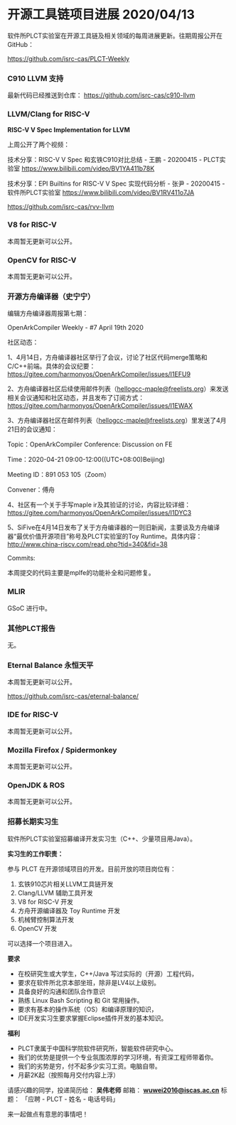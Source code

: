 # 开源工具链项目进展 2020/04/13

软件所PLCT实验室在开源工具链及相关领域的每周进展更新。往期周报公开在GitHub：

https://github.com/isrc-cas/PLCT-Weekly

### C910 LLVM 支持

最新代码已经推送到仓库：
https://github.com/isrc-cas/c910-llvm

### LLVM/Clang for RISC-V

**RISC-V V Spec Implementation for LLVM**

上周公开了两个视频：

技术分享：RISC-V V Spec 和玄铁C910对比总结 - 王鹏 - 20200415 - PLCT实验室
https://www.bilibili.com/video/BV1YA411b78K

技术分享：EPI Builtins for RISC-V V Spec 实现代码分析 - 张尹 - 20200415 - 软件所PLCT实验室
https://www.bilibili.com/video/BV1RV411o7JA


https://github.com/isrc-cas/rvv-llvm

### V8 for RISC-V

本周暂无更新可以公开。

### OpenCV for RISC-V

本周暂无更新可以公开。

### 开源方舟编译器（史宁宁）

编辑方舟编译器周报第七期：

OpenArkCompiler Weekly - #7 April 19th 2020

社区动态：

1、4月14日，方舟编译器社区举行了会议，讨论了社区代码merge策略和C/C++前端。具体的会议纪要：https://gitee.com/harmonyos/OpenArkCompiler/issues/I1EFU9

2、方舟编译器社区后续使用邮件列表（hellogcc-maple@freelists.org）来发送相关会议通知和社区动态，并且发布了订阅方式：https://gitee.com/harmonyos/OpenArkCompiler/issues/I1EWAX

3、方舟编译器社区在邮件列表（hellogcc-maple@freelists.org）里发送了4月21日的会议通知：

Topic：OpenArkCompiler Conference: Discussion on FE

Time：2020-04-21 09:00-12:00((UTC+08:00)Beijing)

Meeting ID：891 053 105（Zoom）

Convener：傅舟

4、社区有一个关于手写maple ir及其验证的讨论，内容比较详细：https://gitee.com/harmonyos/OpenArkCompiler/issues/I1DYC3

5、SiFive在4月14日发布了关于方舟编译器的一则旧新闻，主要谈及方舟编译器“最优价值开源项目”称号及PLCT实验室的Toy Runtime。具体内容：http://www.china-riscv.com/read.php?tid=340&fid=38

Commits:

本周提交的代码主要是mplfe的功能补全和问题修复。

### MLIR

GSoC 进行中。

### 其他PLCT报告

无。

### Eternal Balance 永恒天平

本周暂无更新可以公开。

https://github.com/isrc-cas/eternal-balance/

### IDE for RISC-V

本周暂无更新可以公开。

### Mozilla Firefox / Spidermonkey

本周暂无更新可以公开。

### OpenJDK & ROS

本周暂无更新可以公开。

### 招募长期实习生

软件所PLCT实验室招募编译开发实习生（C++、少量项目用Java）。

**实习生的工作职责：**

参与 PLCT 在开源领域项目的开发。目前开放的项目岗位有：
1. 玄铁910芯片相关LLVM工具链开发
2. Clang/LLVM 辅助工具开发
3. V8 for RISC-V 开发
4. 方舟开源编译器及 Toy Runtime 开发
5. 机械臂控制算法开发
6. OpenCV 开发

可以选择一个项目进入。

**要求**
- 在校研究生或大学生，C++/Java 写过实际的（开源）工程代码，
- 要求在软件所北京本部坐班，除非是LV4以上级别。
- 具备良好的沟通和团队合作意识
- 熟练 Linux Bash Scripting 和 Git 常用操作。
- 要求有基本的操作系统（OS）和编译原理的知识，
- IDE开发实习生要求掌握Eclipse插件开发的基本知识。

**福利**
- PLCT隶属于中国科学院软件研究所，智能软件研究中心。
- 我们的优势是提供一个专业氛围浓厚的学习环境，有资深工程师带着你。
- 我们的劣势是穷，付不起多少实习工资。电脑自带。
- 月薪2K起（按照每月交付内容上浮）

请感兴趣的同学，投递简历给： **吴伟老师**
邮箱：
**wuwei2016@iscas.ac.cn**
标题：
「应聘 - PLCT - 姓名 - 电话号码」

来一起做点有意思的事情吧！

